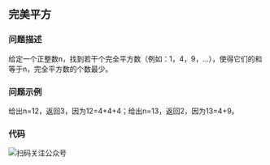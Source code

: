 ## 完美平方

### 问题描述

给定一个正整数n，找到若干个完全平方数（例如：1，4，9，…），使得它们的和等于n，完全平方数的个数最少。

### 问题示例

给出n=12，返回3，因为12=4+4+4；给出n=13，返回2，因为13=4+9。

### 代码







![扫码关注公众号](https://img-blog.csdnimg.cn/20210208143656865.png?x-oss-process=image/watermark,type_ZmFuZ3poZW5naGVpdGk,shadow_10,text_aHR0cHM6Ly9ibG9nLmNzZG4ubmV0L3dlaXhpbl81MTY1NjYwNQ==,size_16,color_FFFFFF,t_70#pic_center)